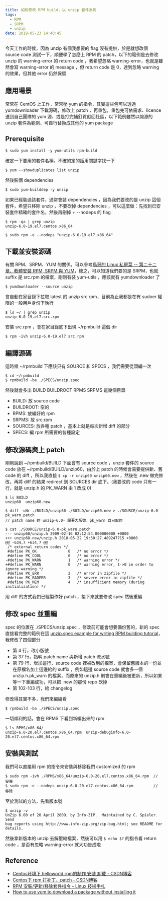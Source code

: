 ```yaml
---
title: 如何修改 RPM build，以 unzip 套件為例
tags:
  - RPM
  - SRPM
  - unzip
date: 2018-05-23 14:40:45
---
```



今天工作的時候，因為 unzip 有個我想要的 flag 沒有提供，於是就想改個 source code 測試一下，順便學了怎麼上 RPM 的 patch，以下的範例是去修改 unzip 的 warning-error 的 return code ，我希望忽略 warning-error，也就是雖然會寫 warning-error 的 message ，但 return code 是 0，達到忽略 warning 的效果，但其他 error 仍然保留 

## 應用場景

常常在 CentOS 上工作，常常壓 yum 的指令，其實這些包可以透過 yumdownloader 下載源碼，修改上 patch ，再重包，重包完可依需求、licence 送到自己團隊的 yum 源、或是打完補釘貢獻回社區，以下範例雖然以開源的 unzip 套件為範例，可自行替換成其他的 yum package

## Prerequisite

```
$ sudo yum install -y yum-utils rpm-build 
```

確定一下要用的套件名稱，不確的定的話用關鍵字找一下
```
$ yum --showduplicates list unzip
```

然後裝個 dependencies
```
$ sudo yum-builddep -y unzip
```

如果已經裝過該套件，通常會裝 dependencies ，因為我們要改的是 unzip 這個套件，希望只移除 unzip ，不要砍掉 dependencies ，可以這麼做：先找到已安裝套件精確的套件名，然後再刪掉 + --nodeps 的 flag
```
$ rpm -qa | grep unzip
unzip-6.0-19.el7.centos.x86_64

$ sudo rpm -e --nodeps "unzip-6.0-19.el7.x86_64"
```

## 下載並安裝源碼

有關 RPM、SRPM、YUM 的關係，可以參考[鳥哥的 Linux 私房菜 -- 第二十二章、軟體安裝 RPM, SRPM 與 YUM](http://linux.vbird.org/linux_basic/0520rpm_and_srpm.php)，總之，可以知道我們要的是 SRPM，也就 suffix 是 src.rpm 的檔案，剛剛有裝 yum-utils ，應該就有 yumdownloader 了
```
$ yumdownloader --source unzip
```

會自動在家目錄下拉取 latest 的 unzip src.rpm，目前為止我都是在有 sudoer 權限的一般用戶身份下執行
```
$ ls ~/ | grep unzip
unzip-6.0-19.el7.src.rpm
```

安裝 src.rpm ，會在家目錄底下出現 ~/rpmbuild 這個 dir
```
$ rpm -ivh unzip-6.0-19.el7.src.rpm
```

## 編譯源碼

這時候 ~/rpmbuild 下應該只有 SOURCE 和 SPECS ，我們需要從頭編一次
```
$ cd ~/rpmbuild
$ rpmbuild -ba ./SPECS/unzip.spec
```

然後就會多出 BUILD  BUILDROOT  RPMS  SRPMS 這幾個目錄
- BUILD: 放 source code
- BUILDROOT: 空的
- RPMS: 放編好的 rpm
- SRPMS: 放 src.rpm
- SOURCES: 放各種 patch ，基本上就是每次新增 diff 的部分
- SPECS:  編 rpm 所需要的各種設定

## 修改源碼與上 patch

剛剛說到 ~/rpmbuild/BUILD 下面會有 source code ，unzip 套件的 source code 放在 ~/rpmbuild/BUILD/unzip60，由於上 patch 的時候會需要提供新、舊 code 的 diff ，所以我直接 `$ cp -r unzip60 unzip60.new` ，然後在 .new 做完修改，再將 diff 的結果 redirect 到 SOURCES dir 底下。(我要改的 code 只有一行，就是 unzip.h 的 PK_WARN 由 1 改成 0)

```
$ ls BUILD
unzip60  unzip60.new

$ diff -uNr ./BUILD/unzip60 ./BUILD/unzip60.new > ./SOURCE/unzip-6.0-pk_warn.patch  
// patch name 的 unzip-6.0- 跟著大版號，pk_warn 自己取的

$ cat ./SOURCE/unzip-6.0-pk_warn.patch
--- unzip60/unzip.h	2009-02-16 02:12:54.000000000 +0800
+++ unzip60.new/unzip.h	2018-05-22 19:30:27.489247715 +0800
@@ -634,7 +634,7 @@
 /* external return codes */
 #define PK_OK              0   /* no error */
 #define PK_COOL            0   /* no error */
-#define PK_WARN            1   /* warning error */
+#define PK_WARN            0   /* warning error, 1->0 in order to ignore warning */
 #define PK_ERR             2   /* error in zipfile */
 #define PK_BADERR          3   /* severe error in zipfile */
 #define PK_MEM             4   /* insufficient memory (during initialization) */
```

用 diff 的方式我們已經製作好 patch ，接下來就要修改 spec 然後重編

## 修改 spec 並重編

spec 的位置在 ./SPECS/unzip.spec ，修改前可能會想要備份舊的，新的 spec 直接看完整的範例在這 [unzip.spec example for writing RPM building tutorial](https://gist.github.com/yiidtw/bacbe4d1f6acaf3d789914087620dbff)，我修改了四個部分
- 第 4 行，改小版號
- 第 37 行，指明 patch name 與新增 patch 流水號
- 第 79 行，增加這行，source code 裡被改到的檔案，會保留舊版本的一份並在原檔名加上這邊給的 suffix ，例如這邊 source code 就會多一個 unzip.h.pk_warn 的檔案，而原來的 unzip.h 則會在重編後被更新，所以如果等一下重編成功，可以把 .new 的那份 repo 砍掉
- 第 102-103 行，給 changelog

修改得其實不多，我們來編編看
```
$ rpmbuild -ba ./SPECS/unzip.spec
```

一切順利的話，會在 RPMS 下看到新編出來的 rpm
```
$ ls RPMS/x86_64/
unzip-6.0-20.el7.centos.x86_64.rpm  unzip-debuginfo-6.0-20.el7.centos.x86_64.rpm
```

## 安裝與測試

我們可以直接用 rpm 的指令來安裝與移除我們 customized 的 rpm
```
$ sudo rpm -ivh ./RPMS/x86_64/unzip-6.0-20.el7.centos.x86_64.rpm  // 安裝
$ sudo rpm -e --nodeps unzip-6.0-20.el7.centos.x86_64.rpm         // 移除
```

至於測試的方法，先看版本號
```
$ unzip -v
UnZip 6.00 of 20 April 2009, by Info-ZIP.  Maintained by C. Spieler.  Send
bug reports using http://www.info-zip.org/zip-bug.html; see README for details.
```

然後拿新版本的 unzip 去解壓縮檔案，然後可以用 `$ echo $?` 的指令看 return code ，是否有忽略 warning-error 就大功告成啦

## Reference

- [Centos环境下 helloworld rpm的制作,安装,卸载 - CSDN博客](https://blog.csdn.net/qq_26437925/article/details/73691983)
- [Centos下 rpm 打补丁，patch - CSDN博客](https://blog.csdn.net/qq_26437925/article/details/73864258)
- [RPM 安裝/更新/移除套件指令 – Linux 技術手札](https://www.phpini.com/linux/rpm-install-update-remove-package)
- [How to use yum to download a package without installing it](https://access.redhat.com/solutions/10154)
